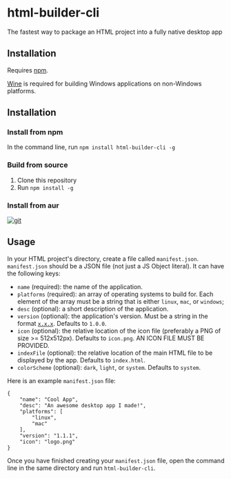# html-builder-cli
The fastest way to package an HTML project into a fully native desktop app
## Installation
Requires [npm](https://docs.npmjs.com/downloading-and-installing-node-js-and-npm).

[Wine](https://www.winehq.org/) is required for building Windows applications on non-Windows platforms.
## Installation
### Install from npm
In the command line, run `npm install html-builder-cli -g`
### Build from source
1. Clone this repository
2. Run `npm install -g`
### Install from aur
[![git](https://img.shields.io/aur/version/html-builder-cli-git)](https://aur.archlinux.org/packages/html-builder-cli-git)
## Usage
In your HTML project's directory, create a file called `manifest.json`. `manifest.json` should be a JSON file (not just a JS Object literal). It can have the following keys:
- `name` (required): the name of the application.
- `platforms` (required): an array of operating systems to build for. Each element of the array must be a string that is either `linux`, `mac`, or `windows`;
- `desc` (optional): a short description of the application.
- `version` (optional): the application's version. Must be a string in the format [`x.x.x`](https://www.akeeba.com/how-do-version-numbers-work.html). Defaults to `1.0.0`.
- `icon` (optional): the relative location of the icon file (preferably a PNG of size >= 512x512px). Defaults to `icon.png`. AN ICON FILE MUST BE PROVIDED.
- `indexFile` (optional): the relative location of the main HTML file to be displayed by the app. Defaults to `index.html`.
- `colorScheme` (optional): `dark`, `light`, or `system`. Defaults to `system`.

Here is an example `manifest.json` file:
```
{
    "name": "Cool App",
    "desc": "An awesome desktop app I made!",
    "platforms": [
        "linux",
        "mac"
    ],
    "version": "1.1.1",
    "icon": "logo.png"
}
```
Once you have finished creating your `manifest.json` file, open the command line in the same directory and run `html-builder-cli`.
